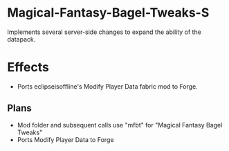# Magical-Fantasy-Bagel-Tweaks-S
 Implements several server-side changes to expand the ability of the datapack.
# Effects
* Ports eclipseisoffline's Modify Player Data fabric mod to Forge.
## Plans
* Mod folder and subsequent calls use "mfbt" for "Magical Fantasy Bagel Tweaks"
* Ports Modify Player Data to Forge